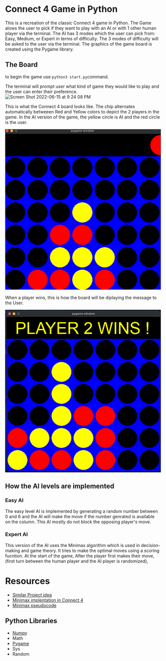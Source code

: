 # Connect 4 Game in Python

This is a recreation of the classic Connect 4 game in Python. The Game alows the user to pick if they want to play with an AI or with 1 other human player via the terminal. The AI has 3 modes which the user can pick from: Easy, Medium, or Expert in terms of difficulty. The 3 modes of difficulty will be asked to the user via the terminal. The graphics of the game board is created using the Pygame library. 

## The Board
to begin the game use ```python3 start.py```command.

The terminal will prompt user what kind of game they would like to play and the user can enter their preference.
<img width="1022" alt="Screen Shot 2022-06-15 at 9 24 08 PM" src="https://user-images.githubusercontent.com/75698373/173978648-f200dc7f-4a1f-4385-8d0c-b8504ba75fd9.png">

This is what the Connect 4 board looks like. The chip alternates automatically betweeen Red and Yellow colors to depict the 2 players in the game. In the AI version of the game, the yellow circle is AI and the red circle is the user.

![board](board.png)

When a player wins, this is how the board will be diplaying the message to the User. 

![winner](Game_won.png)

## How the AI levels are implemented  
### Easy AI
The easy level AI is implemented by generating a random number between 0 and 6 and the AI will make the move if the number genrated is available on the column. This AI mostly do not block the opposing player's move. 

### Expert AI
This version of the AI uses the Minimax algorithm which is used in decision-making and game theory. It tries to make the optimal moves using a scoring fucntion. At the start of the game, After the player first makes their move, (first turn between the human player and the AI player is randomized),



# Resources
- [Similar Project idea](https://www.youtube.com/watch?v=UYgyRArKDEs&list=PLFCB5Dp81iNV_inzM-R9AKkZZlePCZdtV&index=1)
- [Minimax implentation in Connect 4](https://youtu.be/MMLtza3CZFM)
- [Minimax pseudocode](https://en.wikipedia.org/wiki/Minimax)

## Python Libraries
- [Numpy](https://numpy.org/)
- Math
- [Pygame](https://www.pygame.org/docs/)
- Sys 
- Random
